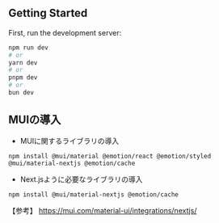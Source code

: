 ## Getting Started

First, run the development server:

```bash
npm run dev
# or
yarn dev
# or
pnpm dev
# or
bun dev
```

## MUIの導入

- MUIに関するライブラリの導入
```
npm install @mui/material @emotion/react @emotion/styled @mui/material-nextjs @emotion/cache
```
- Next.jsように必要なライブラリの導入
```
npm install @mui/material-nextjs @emotion/cache
```

【参考】
https://mui.com/material-ui/integrations/nextjs/